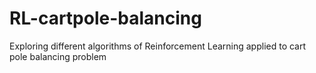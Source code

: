 # RL-cartpole-balancing
Exploring different algorithms of Reinforcement Learning applied to cart pole balancing problem
